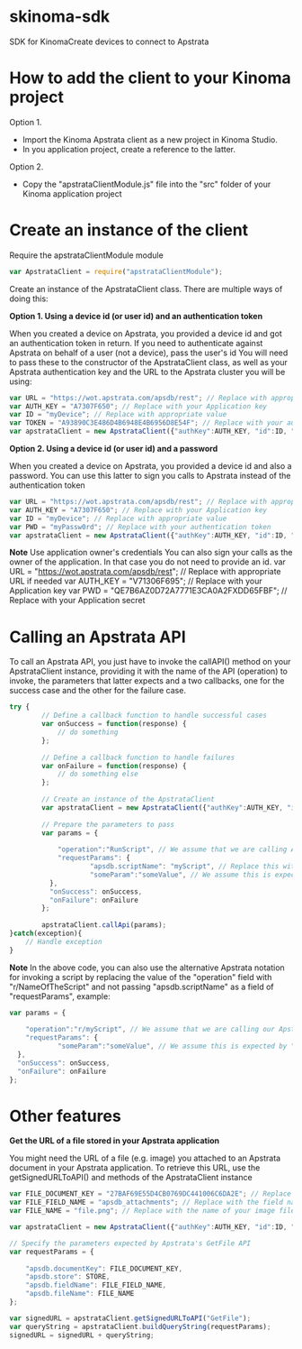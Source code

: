 skinoma-sdk
==========

SDK for KinomaCreate devices to connect to Apstrata

How to add the client to your Kinoma project
============================================

Option 1.  
* Import the Kinoma Apstrata client as a new project in Kinoma Studio. 
* In you application project, create a reference to the latter.

Option 2.
* Copy the "apstrataClientModule.js" file into the "src" folder of your Kinoma application project

Create an instance of the client
================================

Require the apstrataClientModule module

```javascript
var ApstrataClient = require("apstrataClientModule");
```
Create an instance of the ApstrataClient class. There are multiple ways of doing this:


**Option 1. Using a device id (or user id) and an authentication token**

When you created a device on Apstrata, you provided a device id and got an authentication token in return.
If you need to authenticate against Apstrata on behalf of a user (not a device), pass the user's id
You will need to pass these to the constructor of the ApstrataClient class, as well as your Apstrata authentication
key and the URL to the Apstrata cluster you will be using:

```javascript
var URL = "https://wot.apstrata.com/apsdb/rest"; // Replace with appropriate URL if needed
var AUTH_KEY = "A7307F650"; // Replace with your Application key
var ID = "myDevice"; // Replace with appropriate value
var TOKEN = "A93890C3E486D4B6948E4B6956D8E54F"; // Replace with your authentication token
var apstrataClient = new ApstrataClient({"authKey":AUTH_KEY, "id":ID, "token":TOKEN, "url":URL});
```

**Option 2. Using a device id (or user id) and a password**

When you created a device on Apstrata, you provided a device id and also a password. You can use this latter
to sign you calls to Apstrata instead of the authentication token

```javascript
var URL = "https://wot.apstrata.com/apsdb/rest"; // Replace with appropriate URL if needed
var AUTH_KEY = "A7307F650"; // Replace with your Application key
var ID = "myDevice"; // Replace with appropriate value
var PWD = "myPassw0rd"; // Replace with your authentication token
var apstrataClient = new ApstrataClient({"authKey":AUTH_KEY, "id":ID, "password":PWD, "url":URL});
```

**Note** Use application owner's credentials
You can also sign your calls as the owner of the application. In that case you do not need to provide an id.
var URL = "https://wot.apstrata.com/apsdb/rest"; // Replace with appropriate URL if needed
var AUTH_KEY = "V71306F695"; // Replace with your Application key
var PWD = "QE7B6AZ0D72A7771E3CA0A2FXDD65FBF"; // Replace with your Application secret


Calling an Apstrata API
======================

To call an Apstrata API, you just have to invoke the callAPI() method on your ApstrataClient instance, providing it with the name of the API (operation) to invoke, the parameters that latter expects and a two callbacks, one for the success case and the other for the failure case.

```javascript
try {
        // Define a callback function to handle successful cases
    	var onSuccess = function(response) {
			// do something
		};
			     
		// Define a callback function to handle failures     
		var onFailure = function(response) {
			// do something else    
		};
		        
		// Create an instance of the ApstrataClient   
		var apstrataClient = new ApstrataClient({"authKey":AUTH_KEY, "id":ID, "token":TOKEN, "url":URL});
	      
		// Prepare the parameters to pass
		var params = {
	            	
			"operation":"RunScript", // We assume that we are calling Apstrata's RunScript API
			"requestParams": {
					"apsdb.scriptName": "myScript", // Replace this with the name of one of your Apstrata scripts 
					"someParam":"someValue", // We assume this is expected by "myScript"
		  },
		  "onSuccess": onSuccess,
		  "onFailure": onFailure
	    };
	            	
	    apstrataClient.callApi(params);
}catch(exception){
  	// Handle exception
}
```
**Note** In the above code, you can also use the alternative Apstrata notation for invoking a script by replacing
the value of the "operation" field with "r/NameOfTheScript" and not passing "apsdb.scriptName" as a field of 
"requestParams", example:

```javascript
var params = {
        	
	"operation":"r/myScript", // We assume that we are calling our Apstrata script called myScript
	"requestParams": { 
			"someParam":"someValue", // We assume this is expected by "myScript"
  },
  "onSuccess": onSuccess,
  "onFailure": onFailure
};
```

Other features
==============

**Get the URL of a file stored in your Apstrata application**

You might need the URL of a file (e.g. image) you attached to an Apstrata document in your Apstrata application. To retrieve this URL, use the getSignedURLToAPI() and methods of the ApstrataClient instance

```javascript
var FILE_DOCUMENT_KEY = "27BAF69E55D4CB0769DC441006C6DA2E"; // Replace with the key (identifier) of your document
var FILE_FIELD_NAME = "apsdb_attachments"; // Replace with the field name that holds the image file
var FILE_NAME = "file.png"; // Replace with the name of your image file

var apstrataClient = new ApstrataClient({"authKey":AUTH_KEY, "id":ID, "password":PWD, "url":URL});

// Specify the parameters expected by Apstrata's GetFile API
var requestParams = {
	
	"apsdb.documentKey": FILE_DOCUMENT_KEY,
	"apsdb.store": STORE,
	"apsdb.fieldName": FILE_FIELD_NAME,
	"apsdb.fileName": FILE_NAME
};

var signedURL = apstrataClient.getSignedURLToAPI("GetFile");
var queryString = apstrataClient.buildQueryString(requestParams);
signedURL = signedURL + queryString;
```


